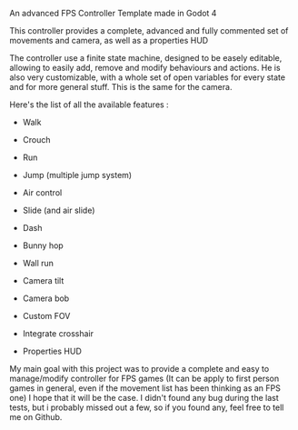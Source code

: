 An advanced FPS Controller Template made in Godot 4

This controller provides a complete, advanced and fully commented set of movements and camera, as well as a properties HUD

The controller use a finite state machine, designed to be easely editable, allowing to easily add, remove and modify behaviours and actions.
He is also very customizable, with a whole set of open variables for every state and for more general stuff. This is the same for the camera.
 
Here's the list of all the available features : 
 - Walk
 - Crouch
 - Run
 - Jump (multiple jump system)
 - Air control
 - Slide (and air slide)
 - Dash
 - Bunny hop
 - Wall run

 - Camera tilt
 - Camera bob
 - Custom FOV
  
 - Integrate crosshair
 - Properties HUD

My main goal with this project was to provide a complete and easy to manage/modify controller for FPS games (It can be apply to first person games in general, even if the movement list has been thinking as an FPS one)
I hope that it will be the case.
I didn't found any bug during the last tests, but i probably missed out a few, so if you found any, feel free to tell me on Github.
 
 
